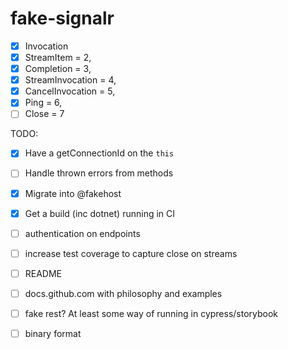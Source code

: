 # fake-signalr

- [x] Invocation
- [x] StreamItem = 2,
- [x] Completion = 3,
- [x] StreamInvocation = 4,
- [x] CancelInvocation = 5,
- [x] Ping = 6,
- [ ] Close = 7

TODO: 

- [x] Have a getConnectionId on the `this`
- [ ] Handle thrown errors from methods
- [x] Migrate into @fakehost
- [x] Get a build (inc dotnet) running in CI
- [ ] authentication on endpoints
- [ ] increase test coverage to capture close on streams
- [ ] README
- [ ] docs.github.com with philosophy and examples
- [ ] fake rest? At least some way of running in cypress/storybook
- [ ] binary format





